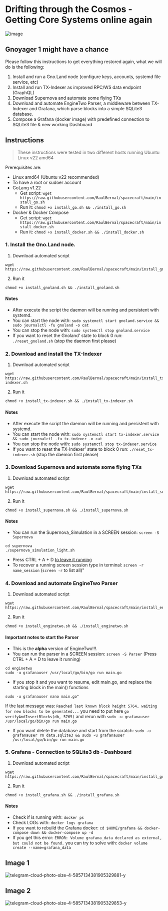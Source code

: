 # Drifting through the Cosmos - Getting Core Systems online again
![image](https://github.com/RaulBernal/spacecraft/assets/3751926/1376f1b9-299b-4f73-a1c7-e7eb29652574)


## Gnoyager 1 might have a chance

Please follow this instructions to get everything restored again, what we will do is the following:
1. Install and run a Gno.Land node (configure keys, accounts, systemd file service, etc)
2. Install and run TX-Indexer as improved RPC/WS data endpoint (GraphQL)
3. Download Supernova and automate some flying TXs
4. Download and automate EngineTwo Parser, a middleware between TX-Indexer and Grafana, which parse blocks into a simple SQLite3 database.
5. Compose a Grafana (docker image) with predefined connection to SQLite3 file & new working Dashboard

## Instructions
> These instructions were tested in two different hosts running Ubuntu Linux v22 amd64

Prerequisites are:
- Linux amd64 (Ubuntu v22 recommended)
- To have a root or sudoer account
- GoLang v1.22
  - Get script: `wget https://raw.githubusercontent.com/RaulBernal/spacecraft/main/install_go.sh`
  - Run it: `chmod +x install_go.sh && ./install_go.sh`
- Docker & Docker Compose
  - Get script: `wget https://raw.githubusercontent.com/RaulBernal/spacecraft/main/install_docker.sh`
  - Run it: `chmod +x install_docker.sh && ./install_docker.sh`

### 1. Install the Gno.Land node.
1. Download automated script
```
wget https://raw.githubusercontent.com/RaulBernal/spacecraft/main/install_gnoland.sh
```

2. Run it
```
chmod +x install_gnoland.sh && ./install_gnoland.sh
```

#### Notes
- After execute the script the daemon will be running and persistent with systemd.
- You can start the node with: `sudo systemctl start gnoland.service && sudo journalctl -fu gnoland -o cat`
- You can stop  the node with: `sudo systemctl stop gnoland.service`
- If you want to reset the Gnoland' state to block 0 run: `./reset_gnoland.sh` (stop the daemon first please)

### 2. Download and install the TX-Indexer
1. Download automated script
```
wget https://raw.githubusercontent.com/RaulBernal/spacecraft/main/install_tx-indexer.sh
```

2. Run it
```
chmod +x install_tx-indexer.sh && ./install_tx-indexer.sh
```

#### Notes
- After execute the script the daemon will be running and persistent with systemd.
- You can start the node with: `sudo systemctl start tx-indexer.service && sudo journalctl -fu tx-indexer -o cat`
- You can stop  the node with: `sudo systemctl stop tx-indexer.service`
- If you want to reset the TX-Indexer' state to block 0 run: `./reset_tx-indexer.sh` (stop the daemon first please)

### 3. Download Supernova and automate some flying TXs
1. Download automated script
```
wget https://raw.githubusercontent.com/RaulBernal/spacecraft/main/install_supernova.sh
```

2. Run it
```
chmod +x install_supernova.sh && ./install_supernova.sh
```

#### Notes
- You can run the Supernova_Simulation in a  SCREEN session: `screen -S Supernova`
```
cd supernova
./supernova_simulation_light.sh
```
- Press CTRL + A + D [to leave it running](https://linuxize.com/post/how-to-use-linux-screen/)
- To recover a running screen session type in terminal: `screen -r name_session` (`screen -r`   to list all)"

### 4. Download and automate EngineTwo Parser
1. Download automated script
```
wget https://raw.githubusercontent.com/RaulBernal/spacecraft/main/install_enginetwo.sh
```

2. Run it
```
chmod +x install_enginetwo.sh && ./install_enginetwo.sh
```

#### Important notes to start the Parser
- This is the **alpha** version of EngineTwo!!!.
- You can run the parser in a  SCREEN session: `screen -S Parser`  (Press CTRL + A + D to leave it running)
```
cd enginetwo
sudo -u grafanauser /usr/local/go/bin/go run main.go
```
- If you stop it and you want to resume, edit main.go, and replace the starting block in the main() functions
```
sudo -u grafanauser nano main.go"
```
If the last message was: `Reached last known block height 5764, waiting for new blocks to be generated...` you need to put here `go verifyAndInsertBlocks(db, 5765)` and rerun with `sudo -u grafanauser /usr/local/go/bin/go run main.go`
- If you want delete the database and start from the scratch: `sudo -u grafanauser rm data.sqlite3 && sudo -u grafanauser /usr/local/go/bin/go run main.go`

### 5. Grafana - Connection to SQLite3 db - Dashboard
1. Download automated script
```
wget https://raw.githubusercontent.com/RaulBernal/spacecraft/main/install_grafana.sh
```

2. Run it
```
chmod +x install_grafana.sh && ./install_grafana.sh
```

#### Notes
- Check if is running with: `docker ps`
- Check LOGs with: `docker logs grafana`
- If you want to rebuild the Grafana docker: `cd $HOME/grafana && docker-compose down && docker-compose up -d`
- If you get this error: `ERROR: Volume grafana_data declared as external, but could not be found.` you can try to solve with: `docker volume create --name=grafana_data`
  
## Image 1
![telegram-cloud-photo-size-4-5857134381905329881-y](https://github.com/RaulBernal/spacecraft/assets/3751926/d9cf61a7-69ad-49d9-a9a2-1f8d6c969efd)

## Image 2
![telegram-cloud-photo-size-4-5857134381905329853-y](https://github.com/RaulBernal/spacecraft/assets/3751926/88939ff9-1eca-411b-9afb-8500f8d766d2)
